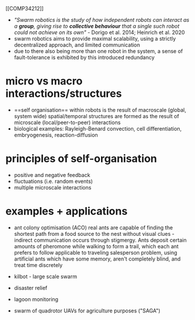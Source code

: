 [[COMP34212]]

- *"Swarm robotics is the study of how independent robots can interact as a **group**, giving rise to **collective behaviour** that a single such robot could not achieve on its own"* - Dorigo et al. 2014; Heinrich et al. 2020
- swarm robotics aims to provide maximal scalability, using a strictly decentralized approach, and limited communication
- due to there also being more than one robot in the system, a sense of fault-tolerance is exhibited by this introduced redundancy

# micro vs macro interactions/structures

- ==self organisation== within robots is the result of macroscale (global, system wide) spatial/temporal structures are formed as the result of microscale (local/peer-to-peer) interactions
- biological examples: Rayleigh-Benard convection, cell differentiation, embryogenesis, reaction-diffusion

# principles of self-organisation

- positive and negative feedback
- fluctuations (i.e. random events)
- multiple microscale interactions

# examples + applications

- ant colony optimisation (ACO)
  real ants are capable of finding the shortest path from a food source to the nest without visual clues - indirect communication occurs through stigmergy. Ants deposit certain amounts of pheromone while walking to form a trail, which each ant prefers to follow
  applicable to traveling salesperson problem, using artificial ants which have some memory, aren't completely blind, and treat time discretely


	

- kilbot - large scale swarm
- disaster relief
- lagoon monitoring
- swarm of quadrotor UAVs for agriculture purposes ("SAGA")